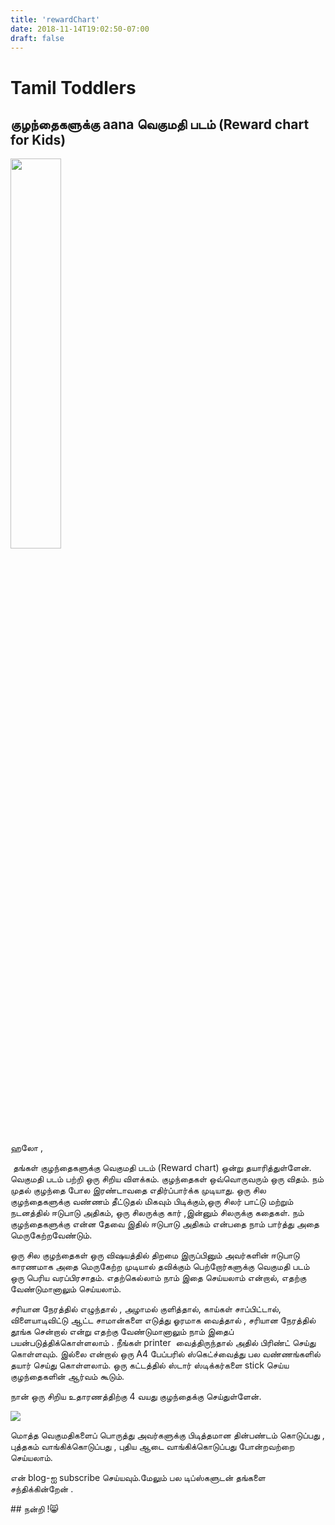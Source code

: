 ```yaml
---
title: 'rewardChart'
date: 2018-11-14T19:02:50-07:00
draft: false
---
```


# Tamil Toddlers

## குழந்தைகளுக்கு aana வெகுமதி படம் (Reward chart for Kids) 

<img src="https://d33wubrfki0l68.cloudfront.net/30790d6888bd8af863fb2b5c33a7f337cdbda243/4e867/images/hugo-logo-wide.svg" style="width: 40%" />

ஹலோ ,

 தங்கள் குழந்தைகளுக்கு வெகுமதி படம் (Reward chart) ஒன்று தயாரித்துள்ளேன். வெகுமதி படம் பற்றி ஒரு சிறிய விளக்கம். குழந்தைகள் ஒவ்வொருவரும் ஒரு விதம். நம் முதல் குழந்தை போல இரண்டாவதை எதிர்ப்பார்க்க முடியாது. ஒரு சில குழந்தைகளுக்கு வண்ணம் தீட்டுதல் மிகவும் பிடிக்கும்,ஒரு சிலர் பாட்டு மற்றும் நடனத்தில் ஈடுபாடு அதிகம், ஒரு சிலருக்கு கார் ,இன்னும் சிலருக்கு கதைகள். நம் குழந்தைகளுக்கு என்ன தேவை இதில் ஈடுபாடு அதிகம் என்பதை நாம் பார்த்து அதை மெருகேற்றவேண்டும்.

ஒரு சில குழந்தைகள் ஒரு விஷயத்தில் திறமை இருப்பினும் அவர்களின் ஈடுபாடு காரணமாக அதை மெருகேற்ற முடியால் தவிக்கும் பெற்றோர்களுக்கு வெகுமதி படம் ஒரு பெரிய வரப்பிரசாதம். எதற்கெல்லாம் நாம் இதை செய்யலாம் என்றால், எதற்கு வேண்டுமானாலும் செய்யலாம்.

சரியான நேரத்தில் எழுந்தால் , அழாமல் குளித்தால், காய்கள் சாப்பிட்டால், விளையாடிவிட்டு ஆட்ட சாமான்களை எடுத்து ஓரமாக வைத்தால் , சரியான நேரத்தில் தூங்க சென்றால் என்று எதற்கு வேண்டுமானாலும் நாம் இதைப் பயன்படுத்திக்கொள்ளலாம் . நீங்கள் printer  வைத்திருந்தால் அதில் பிரிண்ட் செய்து கொள்ளவும். இல்லை என்றால் ஒரு A4 பேப்பரில் ஸ்கெட்ச்வைத்து பல வண்ணங்களில் தயார் செய்து கொள்ளலாம். ஒரு கட்டத்தில் ஸ்டார் ஸ்டிக்கர்களை stick செய்ய குழந்தைகளின் ஆர்வம் கூடும்.

நான் ஒரு சிறிய உதாரணத்திற்கு 4 வயது குழந்தைக்கு செய்துள்ளேன்.

[![](https://1.bp.blogspot.com/-SiLLtxkuTyE/XmEISaX3JoI/AAAAAAAAACw/EancyF9wDiECYh7gxHvrUrquEgbwRA5FACLcBGAsYHQ/s640/reward%2Bchart.jpg)](https://1.bp.blogspot.com/-SiLLtxkuTyE/XmEISaX3JoI/AAAAAAAAACw/EancyF9wDiECYh7gxHvrUrquEgbwRA5FACLcBGAsYHQ/s1600/reward%2Bchart.jpg)

மொத்த வெகுமதிகளைப் பொருத்து அவர்களுக்கு பிடித்தமான தின்பண்டம் கொடுப்பது , புத்தகம் வாங்கிக்கொடுப்பது , புதிய ஆடை வாங்கிக்கொடுப்பது போன்றவற்றை செய்யலாம்.

என் blog-ஐ subscribe செய்யவும்.மேலும் பல டிப்ஸ்களுடன் தங்களை சந்திக்கின்றேன் .

## நன்றி !😸
